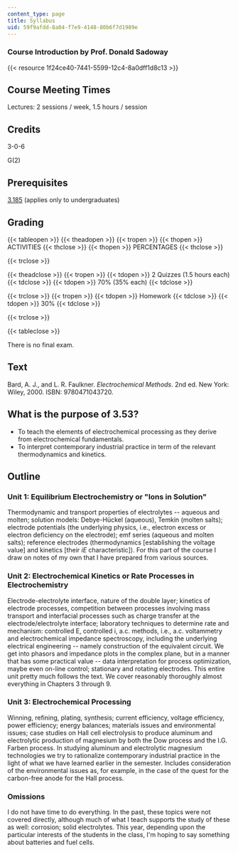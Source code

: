 ```yaml
---
content_type: page
title: Syllabus
uid: 59f9afdd-8a04-f7e9-4148-80b6f7d1989e
---
```


### Course Introduction by Prof. Donald Sadoway

{{< resource 1f24ce40-7441-5599-12c4-8a0dff1d8c13 >}}

Course Meeting Times
--------------------

Lectures: 2 sessions / week, 1.5 hours / session

Credits
-------

3-0-6

G(2)

Prerequisites
-------------

[3.185](/courses/3-185-transport-phenomena-in-materials-engineering-fall-2003) (applies only to undergraduates)

Grading
-------

{{< tableopen >}}
{{< theadopen >}}
{{< tropen >}}
{{< thopen >}}
ACTIVITIES
{{< thclose >}}
{{< thopen >}}
PERCENTAGES
{{< thclose >}}

{{< trclose >}}

{{< theadclose >}}
{{< tropen >}}
{{< tdopen >}}
2 Quizzes (1.5 hours each)
{{< tdclose >}}
{{< tdopen >}}
70% (35% each)
{{< tdclose >}}

{{< trclose >}}
{{< tropen >}}
{{< tdopen >}}
Homework
{{< tdclose >}}
{{< tdopen >}}
30%
{{< tdclose >}}

{{< trclose >}}

{{< tableclose >}}

There is no final exam.

Text
----

Bard, A. J., and L. R. Faulkner. _Electrochemical Methods_. 2nd ed. New York: Wiley, 2000. ISBN: 9780471043720.

What is the purpose of 3.53?
----------------------------

*   To teach the elements of electrochemical processing as they derive from electrochemical fundamentals.
*   To interpret contemporary industrial practice in term of the relevant thermodynamics and kinetics.

Outline
-------

### Unit 1: Equilibrium Electrochemistry or "Ions in Solution"

Thermodynamic and transport properties of electrolytes -- aqueous and molten; solution models: Debye-Hückel (aqueous), Temkin (molten salts); electrode potentials (the underlying physics, i.e., electron excess or electron deficiency on the electrode); emf series (aqueous and molten salts); reference electrodes (thermodynamics \[establishing the voltage value\] and kinetics \[their _iE_ characteristic\]). For this part of the course I draw on notes of my own that I have prepared from various sources.

### Unit 2: Electrochemical Kinetics or Rate Processes in Electrochemistry

Electrode-electrolyte interface, nature of the double layer; kinetics of electrode processes, competition between processes involving mass transport and interfacial processes such as charge transfer at the electrode/electrolyte interface; laboratory techniques to determine rate and mechanism: controlled E, controlled i, a.c. methods, i.e., a.c. voltammetry and electrochemical impedance spectroscopy, including the underlying electrical engineering -- namely construction of the equivalent circuit. We get into phasors and impedance plots in the complex plane, but in a manner that has some practical value -- data interpretation for process optimization, maybe even on-line control; stationary and rotating electrodes. This entire unit pretty much follows the text. We cover reasonably thoroughly almost everything in Chapters 3 through 9.

### Unit 3: Electrochemical Processing

Winning, refining, plating, synthesis; current efficiency, voltage efficiency, power efficiency; energy balances; materials issues and environmental issues; case studies on Hall cell electrolysis to produce aluminum and electrolytic production of magnesium by both the Dow process and the I.G. Farben process. In studying aluminum and electrolytic magnesium technologies we try to rationalize contemporary industrial practice in the light of what we have learned earlier in the semester. Includes consideration of the environmental issues as, for example, in the case of the quest for the carbon-free anode for the Hall process.

### Omissions

I do not have time to do everything. In the past, these topics were not covered directly, although much of what I teach supports the study of these as well: corrosion; solid electrolytes. This year, depending upon the particular interests of the students in the class, I'm hoping to say something about batteries and fuel cells.